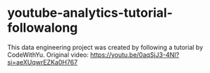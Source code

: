 # youtube-analytics-tutorial-followalong
This data engineering project was created by following a tutorial by CodeWithYu. Original video: https://youtu.be/0aqSjJ3-4NI?si=aeXUqwrEZKa0H767
